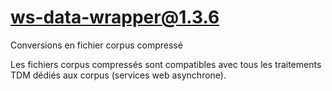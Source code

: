 # ws-data-wrapper@1.3.6

Conversions en fichier corpus compressé

Les fichiers corpus compressés sont compatibles avec tous les traitements TDM dédiés aux corpus (services web asynchrone).
